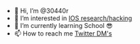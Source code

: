- 👋 Hi, I’m @30440r
- 👀 I’m interested in [IOS research/hacking](https://t.co/BtWi2UrZ9S?amp=1 "my sort of website")
- 🌱 I’m currently learning School 😎
- 📫 How to reach me [Twitter DM's](https://twitter.com/30440r "i won't respond asap lol")
